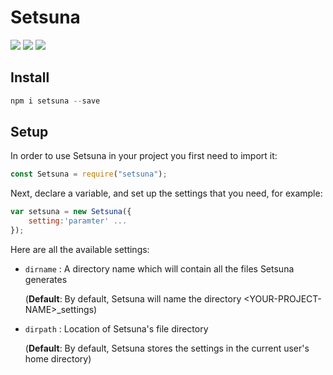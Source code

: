 # Setsuna
[![](https://img.shields.io/npm/v/setsuna?label=Latest%20Version&style=for-the-badge&logo=npm&color=informational)](https://www.npmjs.com/package/setsuna)
[![](https://img.shields.io/static/v1?label=Creator&message=atomic-addison&color=informational&style=for-the-badge)](https://github.com/atomic-addison)
[![](https://img.shields.io/static/v1?label=Helper&message=GHOST&color=informational&style=for-the-badge)](https://github.com/ghostdevv)

## Install
```js
npm i setsuna --save
```

## Setup

In order to use Setsuna in your project you first need to import it:

```js
const Setsuna = require("setsuna");
```

Next, declare a variable, and set up the settings that you need, for example:

```js
var setsuna = new Setsuna({
	setting:'paramter' ...
});
```

Here are all the available settings:

* `dirname` : A directory name which will contain all the files Setsuna generates 

    (**Default**: By default, Setsuna will name the directory \<YOUR-PROJECT-NAME\>_settings)
* `dirpath` : Location of Setsuna's file directory

    (**Default**: By default, Setsuna stores the settings in the current user's home directory)
